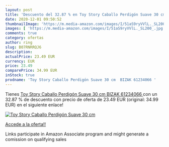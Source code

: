 ```yaml
---
layout: post
title: 'Descuento del 32.87 % en Toy Story Caballo Perdigón Suave 30 cm  '
date: 2020-12-01 09:50:52
thumbnailImage: 'https://m.media-amazon.com/images/I/51aS9ryVVlL._SL200_.jpg'
images: [ 'https://m.media-amazon.com/images/I/51aS9ryVVlL._SL200_.jpg' ]
comments: true
category: ofertas
author: ring
slug: B07RNRRQJ6
description:
actualPrice: 23.49 EUR
currency: EUR
price: 23.49
comparePrice: 34.99 EUR
inStock: true
prodname: 'Toy Story Caballo Perdigón Suave 30 cm  BIZAK 61234066 '
---
```


Tienes [Toy Story Caballo Perdigón Suave 30 cm  BIZAK 61234066 ](https://www.amazon.es/dp/B07RNRRQJ6/?tag=tolees-21) con un 32.87 % de descuento con precio de oferta de 23.49 EUR (original: 34.99 EUR) en el siguiente enlace!

[![Toy Story Caballo Perdigón Suave 30 cm  ](https://m.media-amazon.com/images/I/51aS9ryVVlL._SL200_.jpg)](https://www.amazon.es/dp/B07RNRRQJ6/?tag=tolees-21)

[Accede a la oferta!!](https://www.amazon.es/dp/B07RNRRQJ6/?tag=tolees-21)

Links participate in Amazon Associate program and might generate a comission on qualifying sales


